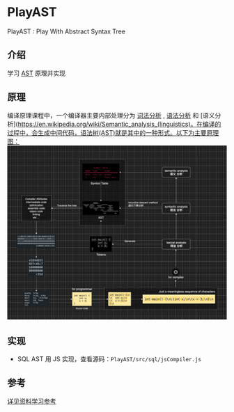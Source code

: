 # PlayAST
PlayAST : Play With Abstract Syntax Tree

## 介绍
学习 [AST](https://zh.wikipedia.org/wiki/%E6%8A%BD%E8%B1%A1%E8%AA%9E%E6%B3%95%E6%A8%B9) 原理并实现

## 原理
编译原理课程中，一个编译器主要内部处理分为 [词法分析](https://zh.wikipedia.org/wiki/%E8%AF%8D%E6%B3%95%E5%88%86%E6%9E%90) , [语法分析](https://zh.wikipedia.org/zh-hans/%E8%AA%9E%E6%B3%95%E5%88%86%E6%9E%90%E5%99%A8) 和 [语义分析](https://en.wikipedia.org/wiki/Semantic_analysis_(linguistics)。在编译的过程中，会生成中间代码，语法树(AST)就是其中的一种形式。以下为主要原理图：
<br>
![avatar](./extra/images/introduce.png)

## 实现

- SQL AST 用 JS 实现，查看源码：```PlayAST/src/sql/jsCompiler.js```

## 参考
[详见资料学习参考](./extra/docs/reference.md)